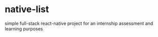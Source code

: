 # native-list
simple full-stack react-native project for an internship assessment and learning purposes
